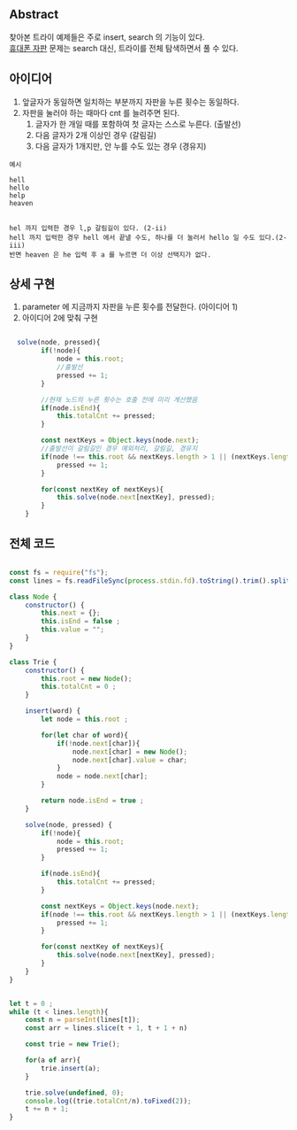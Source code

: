 ## Abstract
찾아본 트라이 예제들은 주로 insert, search 의 기능이 있다.  
[휴대폰 자판](https://www.acmicpc.net/problem/5670) 문제는 search 대신, 트라이를 전체 탐색하면서 풀 수 있다.

## 아이디어
1. 앞글자가 동일하면 일치하는 부분까지 자판을 누른 횟수는 동일하다.
2. 자판을 눌러야 하는 때마다 cnt 를 늘려주면 된다.
   1. 글자가 한 개일 때를 포함하여 첫 글자는 스스로 누른다. (출발선)
   2. 다음 글자가 2개 이상인 경우 (갈림길)
   3. 다음 글자가 1개지만, 안 누를 수도 있는 경우 (경유지)

```
예시 

hell  
hello  
help
heaven


hel 까지 입력한 경우 l,p 갈림길이 있다. (2-ii)
hell 까지 입력한 경우 hell 에서 끝낼 수도, 하나를 더 눌러서 hello 일 수도 있다.(2-iii)
반면 heaven 은 he 입력 후 a 를 누르면 더 이상 선택지가 없다.
```



## 상세 구현
1. parameter 에 지금까지 자판을 누른 횟수를 전달한다. (아이디어 1)
2. 아이디어 2에 맞춰 구현

```javascript

  solve(node, pressed){
        if(!node){
            node = this.root;
            //출발선
            pressed += 1;
        }

        //현재 노드의 누른 횟수는 호출 전에 미리 계산했음
        if(node.isEnd){
            this.totalCnt += pressed;
        }

        const nextKeys = Object.keys(node.next);
        //출발선이 갈림길인 경우 예외처리, 갈림길, 경유지
        if(node !== this.root && nextKeys.length > 1 || (nextKeys.length === 1 && node.isEnd)){
            pressed += 1;
        }

        for(const nextKey of nextKeys){
            this.solve(node.next[nextKey], pressed);
        }
    }


```


## 전체 코드 

```javascript

const fs = require("fs");
const lines = fs.readFileSync(process.stdin.fd).toString().trim().split("\n");

class Node {
    constructor() {
        this.next = {};
        this.isEnd = false ;
        this.value = "";
    }
}

class Trie {
    constructor() {
        this.root = new Node();
        this.totalCnt = 0 ;
    }

    insert(word) {
        let node = this.root ;

        for(let char of word){
            if(!node.next[char]){
                node.next[char] = new Node();
                node.next[char].value = char;
            }
            node = node.next[char];
        }

        return node.isEnd = true ;
    }

    solve(node, pressed) {
        if(!node){
            node = this.root;
            pressed += 1;
        }

        if(node.isEnd){
            this.totalCnt += pressed;
        }

        const nextKeys = Object.keys(node.next);
        if(node !== this.root && nextKeys.length > 1 || (nextKeys.length === 1 && node.isEnd)){
            pressed += 1;
        }

        for(const nextKey of nextKeys){
            this.solve(node.next[nextKey], pressed);
        }
    }
}


let t = 0 ;
while (t < lines.length){
    const n = parseInt(lines[t]);
    const arr = lines.slice(t + 1, t + 1 + n)

    const trie = new Trie();

    for(a of arr){
        trie.insert(a);
    }

    trie.solve(undefined, 0);
    console.log((trie.totalCnt/n).toFixed(2));
    t += n + 1;
}

```
